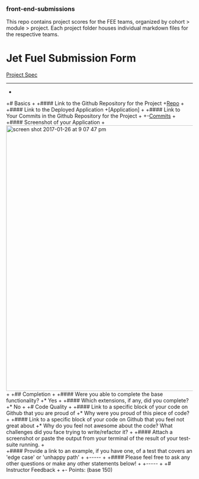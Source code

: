 ### front-end-submissions

This repo contains project scores for the FEE teams, organized by cohort > module > project. Each project folder houses individual markdown files for the respective teams.

# Jet Fuel Submission Form

 [Project Spec](http://frontend.turing.io/projects/jet-fuel.html)
 
 ------
 +
 +# Basics
 +
 +#### Link to the Github Repository for the Project
 +[Repo](https://github.com/hilarylewis92/jetFuel)
 +
 +#### Link to the Deployed Application
 +[Application]
 +
 +#### Link to Your Commits in the Github Repository for the Project
 +
 +-[Commits](https://github.com/hilarylewis92/jetFuel/commits/master)
 +
 +#### Screenshot of your Application
 +<img width="716" alt="screen shot 2017-01-26 at 9 07 47 pm" src="">
 +
 +## Completion
 +
 +#### Were you able to complete the base functionality?
 +* Yes
 +
 +#### Which extensions, if any, did you complete?
 +* No
 +
 +# Code Quality
 +
 +#### Link to a specific block of your code on Github that you are proud of
 +* Why were you proud of this piece of code?
 +
 +#### Link to a specific block of your code on Github that you feel not great about
 +* Why do you feel not awesome about the code? What challenges did you face trying to write/refactor it?
 +
 +#### Attach a screenshot or paste the output from your terminal of the result of your test-suite running.
 +  
 +#### Provide a link to an example, if you have one, of a test that covers an 'edge case' or 'unhappy path'
 +
 +-----
 +
 +#### Please feel free to ask any other questions or make any other statements below!
 +
 +-----
 +
 +# Instructor Feedback
 +
 +- Points: (base 150)
